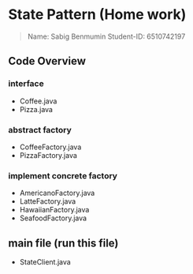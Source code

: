 # State Pattern (Home work)
>Name: Sabig Benmumin
>Student-ID: 6510742197
## Code Overview
### interface
- Coffee.java
- Pizza.java
### abstract factory
- CoffeeFactory.java
- PizzaFactory.java
### implement concrete factory
- AmericanoFactory.java
- LatteFactory.java
- HawaiianFactory.java
- SeafoodFactory.java
## main file (run this file)
- StateClient.java